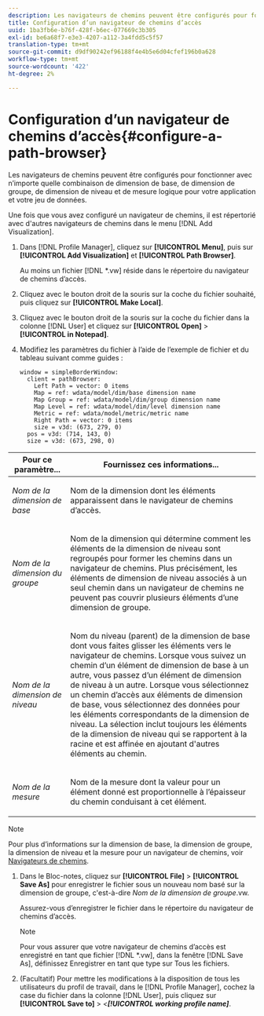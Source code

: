 ```yaml
---
description: Les navigateurs de chemins peuvent être configurés pour fonctionner avec n’importe quelle combinaison de dimension de base, de dimension de groupe, de dimension de niveau et de mesure logique pour votre application et votre jeu de données.
title: Configuration d’un navigateur de chemins d’accès
uuid: 1ba3fb6e-b76f-428f-b6ec-077669c3b305
exl-id: be6a68f7-e3e3-4207-a112-3a4fdd5c5f57
translation-type: tm+mt
source-git-commit: d9df90242ef96188f4e4b5e6d04cfef196b0a628
workflow-type: tm+mt
source-wordcount: '422'
ht-degree: 2%

---
```


# Configuration d’un navigateur de chemins d’accès{#configure-a-path-browser}

Les navigateurs de chemins peuvent être configurés pour fonctionner avec n’importe quelle combinaison de dimension de base, de dimension de groupe, de dimension de niveau et de mesure logique pour votre application et votre jeu de données.

Une fois que vous avez configuré un navigateur de chemins, il est répertorié avec d&#39;autres navigateurs de chemins dans le menu [!DNL Add Visualization].

1. Dans [!DNL Profile Manager], cliquez sur **[!UICONTROL Menu]**, puis sur **[!UICONTROL Add Visualization]** et **[!UICONTROL Path Browser]**.

   Au moins un fichier [!DNL *.vw] réside dans le répertoire du navigateur de chemins d’accès.

1. Cliquez avec le bouton droit de la souris sur la coche du fichier souhaité, puis cliquez sur **[!UICONTROL Make Local]**.
1. Cliquez avec le bouton droit de la souris sur la coche du fichier dans la colonne [!DNL User] et cliquez sur **[!UICONTROL Open]** > **[!UICONTROL in Notepad]**.
1. Modifiez les paramètres du fichier à l’aide de l’exemple de fichier et du tableau suivant comme guides :

   ```
   window = simpleBorderWindow: 
     client = pathBrowser: 
       Left Path = vector: 0 items
       Map = ref: wdata/model/dim/base dimension name
       Map Group = ref: wdata/model/dim/group dimension name
       Map Level = ref: wdata/model/dim/level dimension name
       Metric = ref: wdata/model/metric/metric name
       Right Path = vector: 0 items
       size = v3d: (673, 279, 0)
     pos = v3d: (714, 143, 0)
     size = v3d: (673, 298, 0)
   ```

<table id="table_1DCCB4B24B554B72A781B304B5EB155E"> 
 <thead> 
  <tr> 
   <th colname="col1" class="entry"> Pour ce paramètre... </th> 
   <th colname="col2" class="entry"> Fournissez ces informations... </th> 
  </tr> 
 </thead>
 <tbody> 
  <tr> 
   <td colname="col1"> <p><i>Nom de la dimension de base</i> </p> </td> 
   <td colname="col2"> <p>Nom de la dimension dont les éléments apparaissent dans le navigateur de chemins d’accès. </p> </td> 
  </tr> 
  <tr> 
   <td colname="col1"> <p><i>Nom de la dimension du groupe</i> </p> </td> 
   <td colname="col2"> <p>Nom de la dimension qui détermine comment les éléments de la dimension de niveau sont regroupés pour former les chemins dans un navigateur de chemins. Plus précisément, les éléments de dimension de niveau associés à un seul chemin dans un navigateur de chemins ne peuvent pas couvrir plusieurs éléments d’une dimension de groupe. </p> </td> 
  </tr> 
  <tr> 
   <td colname="col1"> <p><i>Nom de la dimension de niveau</i> </p> </td> 
   <td colname="col2"> <p>Nom du niveau (parent) de la dimension de base dont vous faites glisser les éléments vers le navigateur de chemins. Lorsque vous suivez un chemin d’un élément de dimension de base à un autre, vous passez d’un élément de dimension de niveau à un autre. Lorsque vous sélectionnez un chemin d’accès aux éléments de dimension de base, vous sélectionnez des données pour les éléments correspondants de la dimension de niveau. La sélection inclut toujours les éléments de la dimension de niveau qui se rapportent à la racine et est affinée en ajoutant d'autres éléments au chemin. </p> </td> 
  </tr> 
  <tr> 
   <td colname="col1"> <p><i>Nom de la mesure</i> </p> </td> 
   <td colname="col2"> <p>Nom de la mesure dont la valeur pour un élément donné est proportionnelle à l’épaisseur du chemin conduisant à cet élément. </p> </td> 
  </tr> 
 </tbody> 
</table>

>[!NOTE]
>
>Pour plus d’informations sur la dimension de base, la dimension de groupe, la dimension de niveau et la mesure pour un navigateur de chemins, voir [Navigateurs de chemins](../../../home/c-get-started/c-analysis-vis/c-path-browsers/c-path-browsers.md#concept-f2e9fdafed6e49c2bd111ab425cd6e2b).

1. Dans le Bloc-notes, cliquez sur **[!UICONTROL File]** > **[!UICONTROL Save As]** pour enregistrer le fichier sous un nouveau nom basé sur la dimension de groupe, c&#39;est-à-dire *Nom de la dimension de groupe*.vw.

   Assurez-vous d’enregistrer le fichier dans le répertoire du navigateur de chemins d’accès.

   >[!NOTE]
   >
   >Pour vous assurer que votre navigateur de chemins d’accès est enregistré en tant que fichier [!DNL *.vw], dans la fenêtre [!DNL Save As], définissez Enregistrer en tant que type sur Tous les fichiers.

1. (Facultatif) Pour mettre les modifications à la disposition de tous les utilisateurs du profil de travail, dans le [!DNL Profile Manager], cochez la case du fichier dans la colonne [!DNL User], puis cliquez sur **[!UICONTROL Save to]** > *&lt;**[!UICONTROL working profile name]***.

